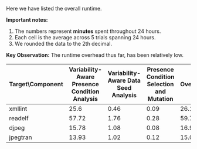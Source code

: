 Here we have listed the overall runtime.

**Important notes:**
1. The numbers represent **minutes** spent throughout 24 hours.
2. Each cell is the average across 5 trials spanning 24 hours.
3. We rounded the data to the 2th decimal.

**Key Observation:** The runtime overhead thus far, has been relatively low.

| Target\Component | Variability-Aware Presence Condition Analysis | Variability-Aware Data Seed Analysis |Presence Condition Selection and Mutation | Overall |
|-------|-------|-------|-------|-------|
| xmllint    | 25.6    |0.46    | 0.09    | 26.15    |
| readelf    | 57.72    | 1.76    | 0.28    | 59.76    |
| djpeg    | 15.78    | 1.08    | 0.08    | 16.95    |
| jpegtran    | 13.93    | 1.02    | 0.12    | 15.07    |
